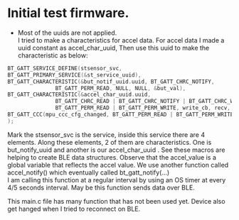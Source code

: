 # Initial test firmware.
* Most of the uuids are not applied. <br>
I tried to make a characteristics for accel data. For accel data I made a uuid constant as accel_char_uuid, Then use this uuid to make the characteristic as below: <br>

```C
BT_GATT_SERVICE_DEFINE(stsensor_svc,
BT_GATT_PRIMARY_SERVICE(&st_service_uuid),
BT_GATT_CHARACTERISTIC(&but_notif_uuid.uuid, BT_GATT_CHRC_NOTIFY,
		       BT_GATT_PERM_READ, NULL, NULL, &but_val),
BT_GATT_CHARACTERISTIC(&accel_char_uuid.uuid,
		       BT_GATT_CHRC_READ | BT_GATT_CHRC_NOTIFY | BT_GATT_CHRC_WRITE, // BT_GATT_CHRC_WRITE_WITHOUT_RESP,
		       BT_GATT_PERM_READ | BT_GATT_PERM_WRITE, write_cb, recv, &accel_value),
BT_GATT_CCC(mpu_ccc_cfg_changed, BT_GATT_PERM_READ | BT_GATT_PERM_WRITE),
);
```

Mark the stsensor_svc is the service, inside this service there are 4 elements. Along these elements, 2 of them are characteristics. One is but_notify_uuid and another is our accel_char_uuid . See these macros are helping to create BLE data structures. Observe that the accel_value is a global variable that reflects the accel value. We use another function called accel_notify() which eventually called bt_gatt_notify(...) <br>
I am calling this function at a regular interval by using an OS timer at every 4/5 seconds interval. May be this function sends data over BLE. <br>

This main.c file has many function that has not been used yet. Device also get hanged when I tried to reconnect on BLE. 